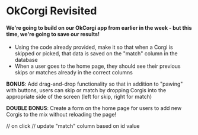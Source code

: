 # OkCorgi Revisited

#### We're going to build on our OkCorgi app from earlier in the week - but this time, we're going to save our results!
- Using the code already provided, make it so that when a Corgi is skipped or picked, that data is saved on the "match" column in the database
- When a user goes to the home page, they should see their previous skips or matches already in the correct columns

__BONUS__: Add drag-and-drop functionality so that in addition to "pawing" with buttons, users can skip or match by dropping Corgis into the appropriate side of the screen (left for skip, right for match)

__DOUBLE BONUS__: Create a form on the home page for users to add new Corgis to the mix without reloading the page!

// on click
  // update "match" column based on id value
    